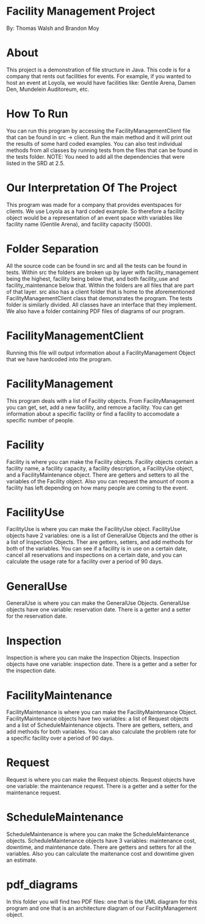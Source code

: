 # Facility Management Project
By: Thomas Walsh and Brandon Moy

# About
This project is a demonstration of file structure in Java. This code is for a company that rents out facilities for events. For example, if you wanted to host an event at Loyola, we would have facilities like: Gentile Arena, Damen Den, Mundelein Auditoreum, etc.

# How To Run
You can run this program by accessing the FacilityManagementClient file that can be found in src -> client. Run the main method and it will print out the results of some hard coded examples. You can also test individual methods from all classes by running tests from the files that can be found in the tests folder. 
NOTE: You need to add all the dependencies that were listed in the SRD at 2.5.

# Our Interpretation Of The Project
This program was made for a company that provides eventspaces for clients. We use Loyola as a hard coded example. So therefore a facility object would be a representation of an event space with variables like facility name (Gentile Arena), and facility capacity (5000).

# Folder Separation
All the source code can be found in src and all the tests can be found in tests. Within src the folders are broken up by layer with facility_management being the highest, facility being below that, and both facility_use and facility_maintenance below that. Within the folders are all files that are part of that layer. src also has a client folder that is home to the aforementioned FacilityManagementClient class that demonstrates the program. The tests folder is similarly divided. All classes have an interface that they implement. We also have a folder containing PDF files of diagrams of our program.

# FacilityManagementClient
Running this file will output information about a FacilityManagement Object that we have hardcoded into the program.

# FacilityManagement
This program deals with a list of Facility objects. From FacilityManagement you can get, set, add a new facility, and remove a facility. You can get information about a specific facility or find a facility to accomodate a specific number of people.

# Facility
Facility is where you can make the Facility objects. Facility objects contain a facility name, a facility capacity, a facility description, a FacilityUse object, and a FacilityMaintenance object. There are getters and setters to all the variables of the Facility object. Also you can request the amount of room a facility has left depending on how many people are coming to the event.

# FacilityUse
FacilityUse is where you can make the FacilityUse object. FacilityUse objects have 2 variables: one is a list of GeneralUse Objects and the other is a list of Inspection Objects. Ther are getters, setters, and add methods for both of the variables. You can see if a facility is in use on a certain date, cancel all reservations and inspections on a certain date, and you can calculate the usage rate for a facility over a period of 90 days.

# GeneralUse
GeneralUse is where you can make the GeneralUse Objects. GeneralUse objects have one variable: reservation date. There is a getter and a setter for the reservation date.

# Inspection
Inspection is where you can make the Inspection Objects. Inspection objects have one variable: inspection date. There is a getter and a setter for the inspection date.

# FacilityMaintenance
FacilityMaintenance is where you can make the FacilityMaintenance Object. FacilityMaintenance objects have two variables: a list of Request objects and a list of ScheduleMaintenance objects. There are getters, setters, and add methods for both variables. You can also calculate the problem rate for a specific facility over a period of 90 days.

# Request
Request is where you can make the Request objects. Request objects have one variable: the maintenance request. There is a getter and a setter for the maintenance request.

# ScheduleMaintenance
ScheduleMaintenance is where you can make the ScheduleMaintenance objects. ScheduleMaintenance objects have 3 variables: maintenance cost, downtime, and maintenance date. There are getters and setters for all the variables. Also you can calculate the maitenance cost and downtime given an estimate.

# pdf_diagrams
In this folder you will find two PDF files: one that is the UML diagram for this program and one that is an architecture diagram of our FacilityManagement object.
